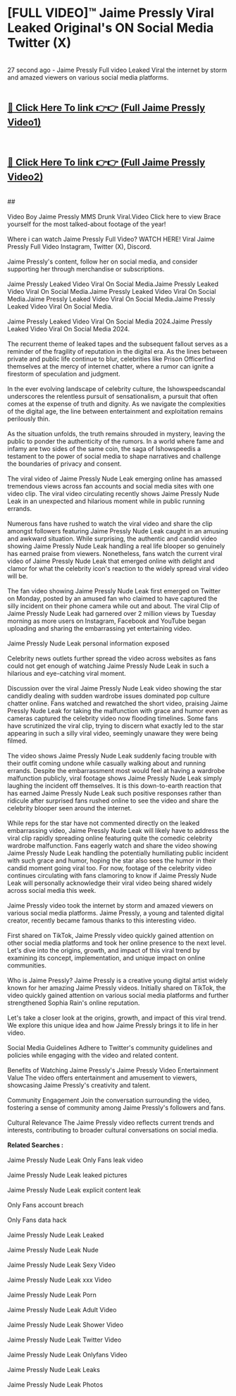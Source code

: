 # [FULL VIDEO]™ Jaime Pressly Viral Leaked Original's ON Social Media Twitter (X) <br>
<br>
27 second ago - Jaime Pressly Full video Leaked Viral the internet by storm and amazed viewers on various social media platforms.<br>

 <br>

##  <a href="https://play.123hd.live?title=Full Jaime_Pressly&ref=git">🔴 Click Here To link 👉👉 (Full Jaime Pressly Video1)</a><br>
  <br>

##  <a href="https://play.123hd.live?title=Full Jaime_Pressly&ref=git">🔴 Click Here To link 👉👉 (Full Jaime Pressly Video2)</a><br>
  <br>
  ##


  <br>

  <br>
Video Boy Jaime Pressly MMS Drunk Viral.Video Click here to view Brace yourself for the most talked-about footage of the year!
<br><br>
Where i can watch Jaime Pressly Full Video? WATCH HERE! Viral Jaime Pressly Full Video Instagram, Twitter (X), Discord.
<br><br>
Jaime Pressly's content, follow her on social media, and consider supporting her through merchandise or subscriptions.
<br><br>
Jaime Pressly Leaked Video Viral On Social Media.Jaime Pressly Leaked Video Viral On Social Media.Jaime Pressly Leaked Video Viral On Social Media.Jaime Pressly Leaked Video Viral On Social Media.Jaime Pressly Leaked Video Viral On Social Media.
<br><br>
Jaime Pressly Leaked Video Viral On Social Media 2024.Jaime Pressly Leaked Video Viral On Social Media 2024.
<br><br>
The recurrent theme of leaked tapes and the subsequent fallout serves as a reminder of the fragility of reputation in the digital era. As the lines between private and public life continue to blur, celebrities like Prison Officerfind themselves at the mercy of internet chatter, where a rumor can ignite a firestorm of speculation and judgment.
<br><br>
In the ever evolving landscape of celebrity culture, the Ishowspeedscandal underscores the relentless pursuit of sensationalism, a pursuit that often comes at the expense of truth and dignity. As we navigate the complexities of the digital age, the line between entertainment and exploitation remains perilously thin.
<br><br>
As the situation unfolds, the truth remains shrouded in mystery, leaving the public to ponder the authenticity of the rumors. In a world where fame and infamy are two sides of the same coin, the saga of Ishowspeedis a testament to the power of social media to shape narratives and challenge the boundaries of privacy and consent.
<br><br>
The viral video of Jaime Pressly Nude Leak emerging online has amassed tremendous views across fan accounts and social media sites with one video clip. The viral video circulating recently shows Jaime Pressly Nude Leak in an unexpected and hilarious moment while in public running errands.
<br><br>
Numerous fans have rushed to watch the viral video and share the clip amongst followers featuring Jaime Pressly Nude Leak caught in an amusing and awkward situation. While surprising, the authentic and candid video showing Jaime Pressly Nude Leak handling a real life blooper so genuinely has earned praise from viewers. Nonetheless, fans watch the current viral video of Jaime Pressly Nude Leak that emerged online with delight and clamor for what the celebrity icon's reaction to the widely spread viral video will be.
<br><br>
The fan video showing Jaime Pressly Nude Leak first emerged on Twitter on Monday, posted by an amused fan who claimed to have captured the silly incident on their phone camera while out and about. The viral Clip of Jaime Pressly Nude Leak had garnered over 2 million views by Tuesday morning as more users on Instagram, Facebook and YouTube began uploading and sharing the embarrassing yet entertaining video.
<br><br>
Jaime Pressly Nude Leak personal information exposed
<br><br>
Celebrity news outlets further spread the video across websites as fans could not get enough of watching Jaime Pressly Nude Leak in such a hilarious and eye-catching viral moment.
<br><br>
Discussion over the viral Jaime Pressly Nude Leak video showing the star candidly dealing with sudden wardrobe issues dominated pop culture chatter online. Fans watched and rewatched the short video, praising Jaime Pressly Nude Leak for taking the malfunction with grace and humor even as cameras captured the celebrity video now flooding timelines. Some fans have scrutinized the viral clip, trying to discern what exactly led to the star appearing in such a silly viral video, seemingly unaware they were being filmed.
<br><br>
The video shows Jaime Pressly Nude Leak suddenly facing trouble with their outfit coming undone while casually walking about and running errands. Despite the embarrassment most would feel at having a wardrobe malfunction publicly, viral footage shows Jaime Pressly Nude Leak simply laughing the incident off themselves. It is this down-to-earth reaction that has earned Jaime Pressly Nude Leak such positive responses rather than ridicule after surprised fans rushed online to see the video and share the celebrity blooper seen around the internet.
<br><br>
While reps for the star have not commented directly on the leaked embarrassing video, Jaime Pressly Nude Leak will likely have to address the viral clip rapidly spreading online featuring quite the comedic celebrity wardrobe malfunction. Fans eagerly watch and share the video showing Jaime Pressly Nude Leak handling the potentially humiliating public incident with such grace and humor, hoping the star also sees the humor in their candid moment going viral too. For now, footage of the celebrity video continues circulating with fans clamoring to know if Jaime Pressly Nude Leak will personally acknowledge their viral video being shared widely across social media this week.
<br><br>
Jaime Pressly video took the internet by storm and amazed viewers on various social media platforms. Jaime Pressly, a young and talented digital creator, recently became famous thanks to this interesting video.
<br><br>
First shared on TikTok, Jaime Pressly video quickly gained attention on other social media platforms and took her online presence to the next level. Let's dive into the origins, growth, and impact of this viral trend by examining its concept, implementation, and unique impact on online communities.
<br><br>
Who is Jaime Pressly? Jaime Pressly is a creative young digital artist widely known for her amazing Jaime Pressly videos. Initially shared on TikTok, the video quickly gained attention on various social media platforms and further strengthened Sophia Rain's online reputation.
<br><br>
Let's take a closer look at the origins, growth, and impact of this viral trend. We explore this unique idea and how Jaime Pressly brings it to life in her video.
<br><br>
Social Media Guidelines Adhere to Twitter's community guidelines and policies while engaging with the video and related content.
<br><br>
Benefits of Watching Jaime Pressly's Jaime Pressly Video Entertainment Value The video offers entertainment and amusement to viewers, showcasing Jaime Pressly's creativity and talent.
<br><br>
Community Engagement Join the conversation surrounding the video, fostering a sense of community among Jaime Pressly's followers and fans.
<br><br>
Cultural Relevance The Jaime Pressly video reflects current trends and interests, contributing to broader cultural conversations on social media.
<br><br>
<strong>Related Searches :</strong>
<br><br>
Jaime Pressly Nude Leak Only Fans leak video
<br><br>
Jaime Pressly Nude Leak leaked pictures
<br><br>
Jaime Pressly Nude Leak explicit content leak
<br><br>
Only Fans account breach
<br><br>
Only Fans data hack
<br><br>
Jaime Pressly Nude Leak Leaked
<br><br>
Jaime Pressly Nude Leak Nude
<br><br>
Jaime Pressly Nude Leak Sexy Video
<br><br>
Jaime Pressly Nude Leak xxx Video
<br><br>
Jaime Pressly Nude Leak Porn
<br><br>
Jaime Pressly Nude Leak Adult Video
<br><br>
Jaime Pressly Nude Leak Shower Video
<br><br>
Jaime Pressly Nude Leak Twitter Video
<br><br>
Jaime Pressly Nude Leak Onlyfans Video
<br><br>
Jaime Pressly Nude Leak Leaks
<br><br>
Jaime Pressly Nude Leak Photos
